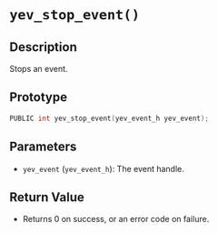 # `yev_stop_event()`

## Description
Stops an event.

## Prototype
```c
PUBLIC int yev_stop_event(yev_event_h yev_event);
```

## Parameters
- `yev_event` (`yev_event_h`): The event handle.

## Return Value
- Returns 0 on success, or an error code on failure.
